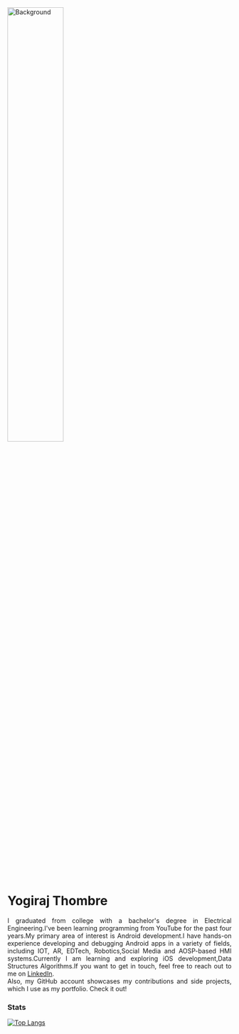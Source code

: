 <img src="Background/Big Sur Squares.png" alt="Background" style="height:50%;">

# Yogiraj Thombre

<div style="text-align: justify;">
I graduated from college with a bachelor's degree in Electrical Engineering.I've been learning programming from YouTube for the past four years.My primary area of interest is Android development.I have hands-on experience developing and debugging Android apps in a variety of fields, including IOT, AR, EDTech, Robotics,Social Media and AOSP-based HMI systems.Currently I am learning and exploring iOS development,Data Structures Algorithms.If you want to get in touch, feel free to reach out to me on <a href="https://www.linkedin.com/in/yogiraj-thombre-2615a81b2">LinkedIn</a>.
<br/>
Also, my GitHub account showcases my contributions and side projects, which I use as my portfolio. Check it out!
</div>

### Stats

[![Top Langs](https://github-readme-stats.vercel.app/api/top-langs/?username=yogirajthombre)](https://github.com/anuraghazra/github-readme-stats)
